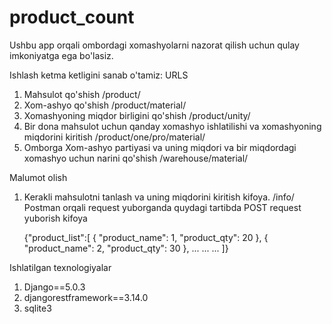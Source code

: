 # product_count

Ushbu app orqali ombordagi xomashyolarni nazorat qilish uchun qulay imkoniyatga ega bo'lasiz. 

Ishlash ketma ketligini sanab o'tamiz:                                                                      URLS 
1. Mahsulot qo'shish                                                                                        /product/
2. Xom-ashyo qo'shish                                                                                       /product/material/
3. Xomashyoning miqdor birligini qo'shish                                                                   /product/unity/
4. Bir dona mahsulot uchun qanday xomashyo ishlatilishi va xomashyoning miqdorini kiritish                  /product/one/pro/material/
5. Omborga Xom-ashyo partiyasi va uning miqdori va bir miqdordagi xomashyo uchun narini qo'shish            /warehouse/material/

Malumot olish
1. Kerakli mahsulotni tanlash va uning miqdorini kiritish kifoya.                                           /info/
    Postman orqali request yuborganda quydagi tartibda POST request yuborish kifoya

    {"product_list":[
        {
            "product_name": 1,
            "product_qty": 20
        },
        {
            "product_name": 2,
            "product_qty": 30
        },
        ...
        ...
        ...
    ]}


Ishlatilgan texnologiyalar
1. Django==5.0.3
2. djangorestframework==3.14.0
3. sqlite3

